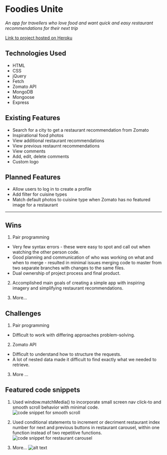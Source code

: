 # Foodies Unite

*An app for travellers who love food and want quick and easy restaurant recommendations for their next trip*

[Link to project hosted on Heroku]()

## Technologies Used

* HTML
* CSS
* jQuery
* Fetch
* Zomato API
* MongoDB
* Mongoose
* Express



## Existing Features

* Search for a city to get a restaurant recommendation from Zomato
* Inspirational food photos 
* View additional restaurant recommendations
* View previous restaurnt recommendations
* View comments
* Add, edit, delete comments
* Custom logo



## Planned Features

* Allow users to log in to create a profile
* Add filter for cuisine types
* Match default photos to cuisine type when Zomato has no featured image for a restaurant

---

## Wins
1. Pair programming
* Very few syntax errors - these were easy to spot and call out when watching the other person code.
* Good planning and communication of who was working on what and when to merge - resulted in minimal issues merging code to master from two separate branches with changes to the same files.
* Dual ownership of project process and final product.

2. Accomplished main goals of creating a simple app with inspiring imagery and simplifying restaurant recommendations.

3. More...

## Challenges
1. Pair programming
* Difficult to work with differing approaches problem-solving.

2. Zomato API
* Difficult to understand how to structure the requests.
* A lot of nested data made it difficult to find exactly what we needed to retrieve.

3. More ...

## Featured code snippets
1. Used window.matchMedia() to incorporate small screen nav click-to and smooth scroll behavior with minimal code.
![code snippet for smooth scroll](images/code/smooth_scroll.png)

2. Used conditional statements to increment or decriment restaurant index number for next and previous buttons in restaurant carousel, within one function instead of two repetitive functions.
![code snippet for restaurant carousel](images/code/next_prev.png)

3. More...
![alt text](image.png)




